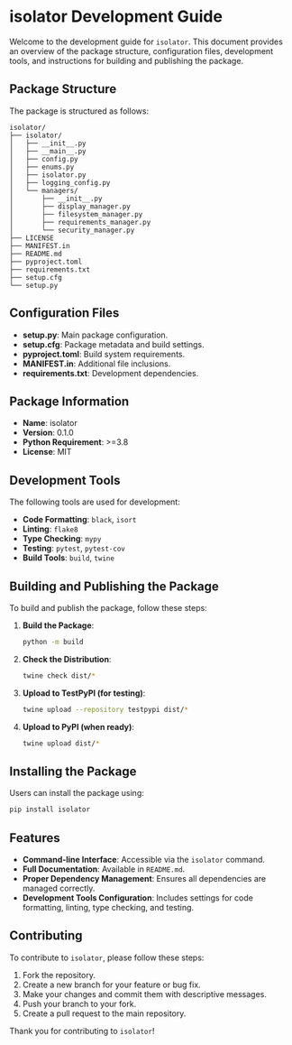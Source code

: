 # isolator Development Guide

Welcome to the development guide for `isolator`. This document provides an overview of the package structure, configuration files, development tools, and instructions for building and publishing the package.

## Package Structure

The package is structured as follows:

```
isolator/
├── isolator/
│   ├── __init__.py
│   ├── __main__.py
│   ├── config.py
│   ├── enums.py
│   ├── isolator.py
│   ├── logging_config.py
│   └── managers/
│       ├── __init__.py
│       ├── display_manager.py
│       ├── filesystem_manager.py
│       ├── requirements_manager.py
│       └── security_manager.py
├── LICENSE
├── MANIFEST.in
├── README.md
├── pyproject.toml
├── requirements.txt
├── setup.cfg
└── setup.py
```

## Configuration Files

- **setup.py**: Main package configuration.
- **setup.cfg**: Package metadata and build settings.
- **pyproject.toml**: Build system requirements.
- **MANIFEST.in**: Additional file inclusions.
- **requirements.txt**: Development dependencies.

## Package Information

- **Name**: isolator
- **Version**: 0.1.0
- **Python Requirement**: >=3.8
- **License**: MIT

## Development Tools

The following tools are used for development:

- **Code Formatting**: `black`, `isort`
- **Linting**: `flake8`
- **Type Checking**: `mypy`
- **Testing**: `pytest`, `pytest-cov`
- **Build Tools**: `build`, `twine`

## Building and Publishing the Package

To build and publish the package, follow these steps:

1. **Build the Package**:
   ```bash
   python -m build
   ```

2. **Check the Distribution**:
   ```bash
   twine check dist/*
   ```

3. **Upload to TestPyPI (for testing)**:
   ```bash
   twine upload --repository testpypi dist/*
   ```

4. **Upload to PyPI (when ready)**:
   ```bash
   twine upload dist/*
   ```

## Installing the Package

Users can install the package using:

```bash
pip install isolator
```

## Features

- **Command-line Interface**: Accessible via the `isolator` command.
- **Full Documentation**: Available in `README.md`.
- **Proper Dependency Management**: Ensures all dependencies are managed correctly.
- **Development Tools Configuration**: Includes settings for code formatting, linting, type checking, and testing.

## Contributing

To contribute to `isolator`, please follow these steps:

1. Fork the repository.
2. Create a new branch for your feature or bug fix.
3. Make your changes and commit them with descriptive messages.
4. Push your branch to your fork.
5. Create a pull request to the main repository.

Thank you for contributing to `isolator`!